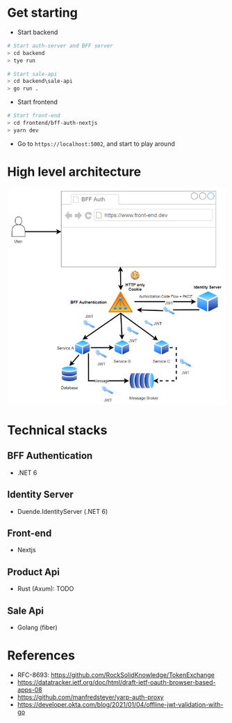 # Get starting

- Start backend

```bash
# Start auth-server and BFF server
> cd backend
> tye run
```

```bash
# Start sale-api
> cd backend\sale-api
> go run .
```

- Start frontend

```bash
# Start front-end
> cd frontend/bff-auth-nextjs
> yarn dev
```

- Go to `https://localhost:5002`, and start to play around

# High level architecture

![](assets/overview.png)

# Technical stacks

## BFF Authentication
- .NET 6

## Identity Server
- Duende.IdentityServer (.NET 6)

## Front-end
- Nextjs

## Product Api
- Rust (Axum): TODO

## Sale Api
- Golang (fiber)

# References
- RFC-8693: https://github.com/RockSolidKnowledge/TokenExchange
- https://datatracker.ietf.org/doc/html/draft-ietf-oauth-browser-based-apps-08
- https://github.com/manfredsteyer/yarp-auth-proxy
- https://developer.okta.com/blog/2021/01/04/offline-jwt-validation-with-go
